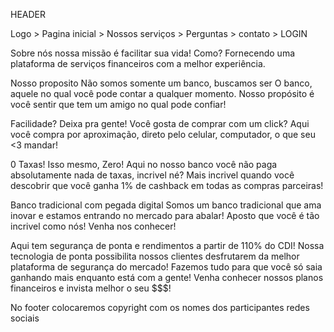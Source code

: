 <!-- Aqui vai todo conteudo em escrito que vai na página -->
<!-- sinta-se livre para comentar e para que as alteraçoes sejam feitas -->

HEADER

Logo  > Pagina inicial > Nossos serviços > Perguntas > contato > LOGIN

<!-- Abaixo algumas sugestões de escrita -->


Sobre nós
nossa missão é facilitar sua vida! Como? Fornecendo uma plataforma de serviços financeiros com a melhor experiência.

Nosso proposito
Não somos somente um banco, buscamos ser O banco, aquele no qual você pode contar a qualquer momento. Nosso propósito é você sentir que tem um amigo no qual pode confiar!

Facilidade? Deixa pra gente!
Você gosta de comprar com um click? Aqui você compra por aproximação, direto pelo celular, computador, o que seu <3 mandar!

0 Taxas! Isso mesmo, Zero!
Aqui no nosso banco você não paga absolutamente nada de taxas, incrivel né? Mais incrivel quando você descobrir que você ganha 1% de cashback em todas as compras parceiras!

Banco tradicional com pegada digital
Somos um banco tradicional que ama inovar e estamos entrando no mercado para abalar!  Aposto que você é tão incrivel como nós! Venha nos conhecer!

Aqui tem segurança de ponta e rendimentos a partir de 110% do CDI!
Nossa tecnologia de ponta possibilita nossos clientes desfrutarem da melhor plataforma de segurança do mercado! Fazemos tudo para que você só saia ganhando mais enquanto está com a gente! Venha conhecer nossos planos financeiros e invista melhor o seu $$$!



<!-- Footer -->
No footer colocaremos copyright com os nomes dos participantes
redes sociais

